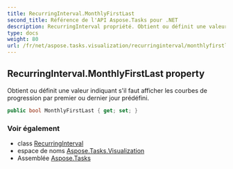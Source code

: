```yaml
---
title: RecurringInterval.MonthlyFirstLast
second_title: Référence de l'API Aspose.Tasks pour .NET
description: RecurringInterval propriété. Obtient ou définit une valeur indiquant sil faut afficher les courbes de progression par premier ou dernier jour prédéfini.
type: docs
weight: 80
url: /fr/net/aspose.tasks.visualization/recurringinterval/monthlyfirstlast/
---
```

## RecurringInterval.MonthlyFirstLast property

Obtient ou définit une valeur indiquant s'il faut afficher les courbes de progression par premier ou dernier jour prédéfini.

```csharp
public bool MonthlyFirstLast { get; set; }
```

### Voir également

* class [RecurringInterval](../)
* espace de noms [Aspose.Tasks.Visualization](../../recurringinterval/)
* Assemblée [Aspose.Tasks](../../../)


